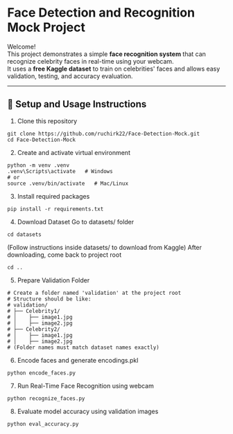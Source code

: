 # Face Detection and Recognition Mock Project

Welcome!  
This project demonstrates a simple **face recognition system** that can recognize celebrity faces in real-time using your webcam.  
It uses a **free Kaggle dataset** to train on celebrities' faces and allows easy validation, testing, and accuracy evaluation.

---

## 🚀 Setup and Usage Instructions

1. Clone this repository
```
git clone https://github.com/ruchirk22/Face-Detection-Mock.git
cd Face-Detection-Mock
```

2. Create and activate virtual environment
```
python -m venv .venv
.venv\Scripts\activate   # Windows
# or
source .venv/bin/activate   # Mac/Linux
```

3. Install required packages
```
pip install -r requirements.txt
```

4. Download Dataset
Go to datasets/ folder
```
cd datasets
```
(Follow instructions inside datasets/ to download from Kaggle)
After downloading, come back to project root
```
cd ..
```

5. Prepare Validation Folder
```
# Create a folder named 'validation' at the project root
# Structure should be like:
# validation/
# ├── Celebrity1/
# │    ├── image1.jpg
# │    ├── image2.jpg
# ├── Celebrity2/
# │    ├── image1.jpg
# │    ├── image2.jpg
# (Folder names must match dataset names exactly)
```

6. Encode faces and generate encodings.pkl
```
python encode_faces.py
```

7. Run Real-Time Face Recognition using webcam
```
python recognize_faces.py
```

8. Evaluate model accuracy using validation images
```
python eval_accuracy.py
```
